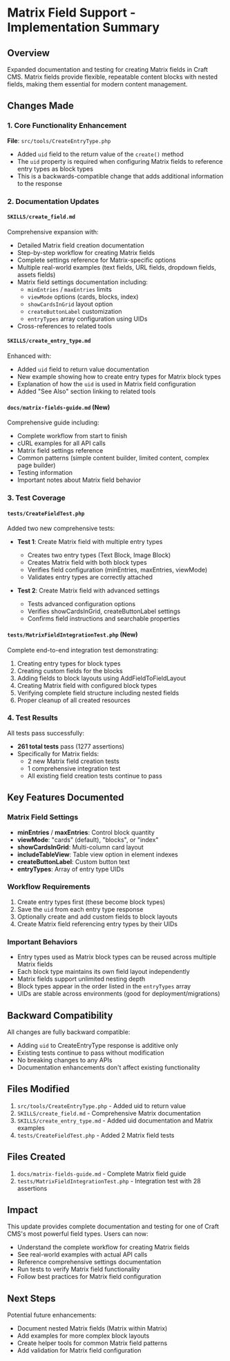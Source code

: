 # Matrix Field Support - Implementation Summary

## Overview

Expanded documentation and testing for creating Matrix fields in Craft CMS. Matrix fields provide flexible, repeatable content blocks with nested fields, making them essential for modern content management.

## Changes Made

### 1. Core Functionality Enhancement

**File**: `src/tools/CreateEntryType.php`
- Added `uid` field to the return value of the `create()` method
- The `uid` property is required when configuring Matrix fields to reference entry types as block types
- This is a backwards-compatible change that adds additional information to the response

### 2. Documentation Updates

#### `SKILLS/create_field.md`
Comprehensive expansion with:
- Detailed Matrix field creation documentation
- Step-by-step workflow for creating Matrix fields
- Complete settings reference for Matrix-specific options
- Multiple real-world examples (text fields, URL fields, dropdown fields, assets fields)
- Matrix field settings documentation including:
  - `minEntries` / `maxEntries` limits
  - `viewMode` options (cards, blocks, index)
  - `showCardsInGrid` layout option
  - `createButtonLabel` customization
  - `entryTypes` array configuration using UIDs
- Cross-references to related tools

#### `SKILLS/create_entry_type.md`
Enhanced with:
- Added `uid` field to return value documentation
- New example showing how to create entry types for Matrix block types
- Explanation of how the `uid` is used in Matrix field configuration
- Added "See Also" section linking to related tools

#### `docs/matrix-fields-guide.md` (New)
Comprehensive guide including:
- Complete workflow from start to finish
- cURL examples for all API calls
- Matrix field settings reference
- Common patterns (simple content builder, limited content, complex page builder)
- Testing information
- Important notes about Matrix field behavior

### 3. Test Coverage

#### `tests/CreateFieldTest.php`
Added two new comprehensive tests:
- **Test 1**: Create Matrix field with multiple entry types
  - Creates two entry types (Text Block, Image Block)
  - Creates Matrix field with both block types
  - Verifies field configuration (minEntries, maxEntries, viewMode)
  - Validates entry types are correctly attached
  
- **Test 2**: Create Matrix field with advanced settings
  - Tests advanced configuration options
  - Verifies showCardsInGrid, createButtonLabel settings
  - Confirms field instructions and searchable properties

#### `tests/MatrixFieldIntegrationTest.php` (New)
Complete end-to-end integration test demonstrating:
1. Creating entry types for block types
2. Creating custom fields for the blocks
3. Adding fields to block layouts using AddFieldToFieldLayout
4. Creating Matrix field with configured block types
5. Verifying complete field structure including nested fields
6. Proper cleanup of all created resources

### 4. Test Results

All tests pass successfully:
- **261 total tests** pass (1277 assertions)
- Specifically for Matrix fields:
  - 2 new Matrix field creation tests
  - 1 comprehensive integration test
  - All existing field creation tests continue to pass

## Key Features Documented

### Matrix Field Settings
- **minEntries** / **maxEntries**: Control block quantity
- **viewMode**: "cards" (default), "blocks", or "index" 
- **showCardsInGrid**: Multi-column card layout
- **includeTableView**: Table view option in element indexes
- **createButtonLabel**: Custom button text
- **entryTypes**: Array of entry type UIDs

### Workflow Requirements
1. Create entry types first (these become block types)
2. Save the `uid` from each entry type response
3. Optionally create and add custom fields to block layouts
4. Create Matrix field referencing entry types by their UIDs

### Important Behaviors
- Entry types used as Matrix block types can be reused across multiple Matrix fields
- Each block type maintains its own field layout independently
- Matrix fields support unlimited nesting depth
- Block types appear in the order listed in the `entryTypes` array
- UIDs are stable across environments (good for deployment/migrations)

## Backward Compatibility

All changes are fully backward compatible:
- Adding `uid` to CreateEntryType response is additive only
- Existing tests continue to pass without modification
- No breaking changes to any APIs
- Documentation enhancements don't affect existing functionality

## Files Modified

1. `src/tools/CreateEntryType.php` - Added uid to return value
2. `SKILLS/create_field.md` - Comprehensive Matrix documentation
3. `SKILLS/create_entry_type.md` - Added uid documentation and Matrix examples
4. `tests/CreateFieldTest.php` - Added 2 Matrix field tests

## Files Created

1. `docs/matrix-fields-guide.md` - Complete Matrix field guide
2. `tests/MatrixFieldIntegrationTest.php` - Integration test with 28 assertions

## Impact

This update provides complete documentation and testing for one of Craft CMS's most powerful field types. Users can now:
- Understand the complete workflow for creating Matrix fields
- See real-world examples with actual API calls
- Reference comprehensive settings documentation
- Run tests to verify Matrix field functionality
- Follow best practices for Matrix field configuration

## Next Steps

Potential future enhancements:
- Document nested Matrix fields (Matrix within Matrix)
- Add examples for more complex block layouts
- Create helper tools for common Matrix field patterns
- Add validation for Matrix field configuration
